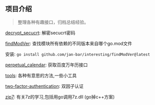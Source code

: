 ## 项目介绍
> 整理各种有趣接口，归档总结经验。

[decrypt_secucrt](decrypt_secucrt): 解密secucrt密码

[findModVer](findModVer): 查找模块所有依赖的不同版本来自哪个go.mod文件

安装: `go install github.com/jan-bar/interesting/findModVer@latest`

[perpetual_calendar](perpetual_calendar): 获取百度万年历接口

[tools](tools): 各种有意思的方法,一些小工具

[two-factor-authentication](two-factor-authentication): 双因子认证

[zip7](zip7): 有关7z的学习,包括用go调用7z.dll (go掉c++方案)
